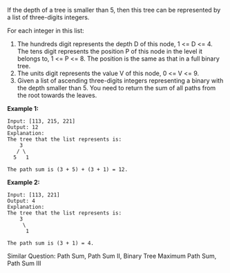 If the depth of a tree is smaller than 5, then this tree can be represented by a list of three-digits integers.

For each integer in this list:
1. The hundreds digit represents the depth D of this node, 1 <= D <= 4.
The tens digit represents the position P of this node in the level it belongs to, 1 <= P <= 8. The position is the same as that in a full binary tree.
2. The units digit represents the value V of this node, 0 <= V <= 9.
3. Given a list of ascending three-digits integers representing a binary with the depth smaller than 5. You need to return the sum of all paths from the root towards the leaves.

**Example 1:**
```
Input: [113, 215, 221]
Output: 12
Explanation: 
The tree that the list represents is:
    3
   / \
  5   1

The path sum is (3 + 5) + (3 + 1) = 12.
```
**Example 2:**
```
Input: [113, 221]
Output: 4
Explanation: 
The tree that the list represents is: 
    3
     \
      1

The path sum is (3 + 1) = 4.
```

Similar Question: Path Sum, Path Sum II, Binary Tree Maximum Path Sum, Path Sum III
